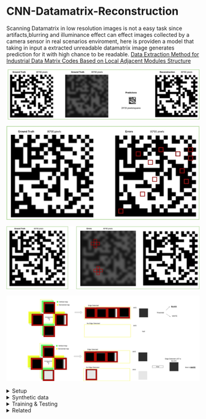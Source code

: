 # CNN-Datamatrix-Reconstruction
Scanning Datamatrix in low resolution images is not a easy task since artifacts,blurring and illuminance effect can effect images collected by a camera sensor in real scenarios enviroment, here is providen a model that taking in input a extracted unreadable datamatrix image generates prediction for it with high chance to be readable. [Data Extraction Method for Industrial Data Matrix Codes Based
on Local Adjacent Modules Structure](https://www.mdpi.com/2076-3417/12/5/2291)

![alt text](docs/images/intro.jpg "Title")

![alt text](docs/images/errors.jpg "Title")

![alt text](docs/images/err_example.jpg "Title")

![alt text](docs/images/strategy.jpg "Title")

<details>
  <summary>Setup</summary>
  
  ## Requirement
  ## Install 
</details>


<details>
  <summary>Synthetic data</summary>
  

  ## Datamatrix generation
  ## Augmentation

</details>




<details>
<summary>Training & Testing</summary>

  ## Training
  ## Testing
  ## Inference and Usage


</details>


<details>
<summary>Related</summary>

  ## DataMatrix Detection
  ## Extraction and refining

</details>


